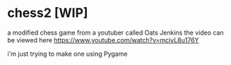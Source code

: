 # chess2 [WIP]
a modified chess game from a youtuber called Oats Jenkins
the video can be viewed here
https://www.youtube.com/watch?v=mcivL8u176Y

i'm just trying to make one using Pygame
